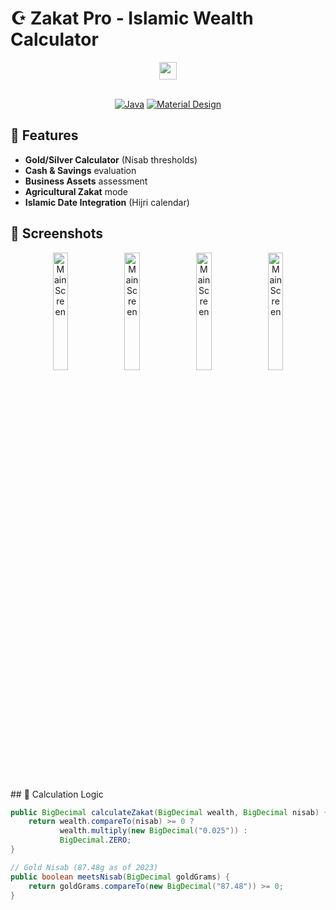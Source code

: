 # ☪️ Zakat Pro - Islamic Wealth Calculator

<div align="center">
  
  <a href="https://youtu.be/I5P0-5j7WP8" target="_blank">
  <img src="https://img.shields.io/badge/Demo-Video-FF0000?style=for-the-badge&logo=youtube&logoColor=white" height="28" align="center"></a><br><br>

  
  [![Java](https://img.shields.io/badge/Java-ED8B00?style=for-the-badge&logo=openjdk&logoColor=white)](https://java.com)
  [![Material Design](https://img.shields.io/badge/Material%20Design-757575?style=for-the-badge&logo=material-design)](https://material.io)

</div>

## 🌙 Features

- **Gold/Silver Calculator** (Nisab thresholds)
- **Cash & Savings** evaluation
- **Business Assets** assessment  
- **Agricultural Zakat** mode
- **Islamic Date Integration** (Hijri calendar)

## 🕌 Screenshots

<div align="center">
  <img src="https://drive.google.com/uc?export=view&id=1NyXU_uJh-0i9qm8yMsg2QvyCI7ZVMYJt" width="22%" alt="Main Screen">
  <img src="https://drive.google.com/uc?export=view&id=1O-PYJVT88VGAuVc559hCzOSvbIkTd6UN" width="22%" alt="Main Screen">
  <img src="https://drive.google.com/uc?export=view&id=1O00rDHDwjugRzocDAmHbkd8s9ZEHCN64" width="22%" alt="Main Screen">
  <img src="https://drive.google.com/uc?export=view&id=1O27cNqAxRZF9O7H1D2s5v4KranJ9IYla" width="22%" alt="Main Screen">
  
</div>
## 📿 Calculation Logic

```java
public BigDecimal calculateZakat(BigDecimal wealth, BigDecimal nisab) {
    return wealth.compareTo(nisab) >= 0 ? 
           wealth.multiply(new BigDecimal("0.025")) : 
           BigDecimal.ZERO;
}

// Gold Nisab (87.48g as of 2023)
public boolean meetsNisab(BigDecimal goldGrams) {
    return goldGrams.compareTo(new BigDecimal("87.48")) >= 0;
}
